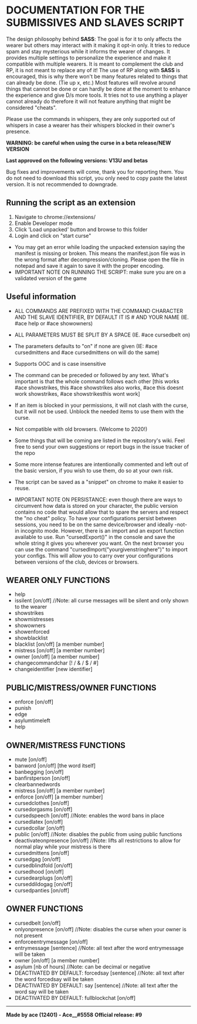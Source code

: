 # DOCUMENTATION FOR THE SUBMISSIVES AND SLAVES SCRIPT

The design philosophy behind **SASS**: The goal is for it to only affects the wearer but others may interact with it making it opt-in only. It tries to reduce spam and stay mysterious while it informs the wearer of changes. It provides multiple settings to personalize the experience and make it compatible with multiple wearers. It is meant to complement the club and RP, it is not meant to replace any of it! The use of RP along with **SASS** is encouraged, this is why there won't be many features related to things that can already be done. (Tie up x, etc.) Most features will revolve around things that cannot be done or can hardly be done at the moment to enhance the experience and give D/s more tools. It tries not to use anything a player cannot already do therefore it will not feature anything that might be considered "cheats".

Please use the commands in whispers, they are only supported out of whispers in case a wearer has their whispers blocked in their owner's presence.

**WARNING: be careful when using the curse in a beta release/NEW VERSION**

**Last approved on the following versions: V13U and betas**

Bug fixes and improvements will come, thank you for reporting them. You do not need to download this script, you only need to copy paste the latest version. It is not recommended to downgrade.

## Running the script as an extension
1. Navigate to chrome://extensions/
2. Enable Developer mode
3. Click 'Load unpacked' button and browse to this folder
4. Login and click on "start curse"

- You may get an error while loading the unpacked extension saying the manifest is missing or broken. This means the manifest.json file was in the wrong format after decompression/cloning. Please open the file in notepad and save it again to save it with the proper encoding.
- IMPORTANT NOTE ON RUNNING THE SCRIPT: make sure you are on a validated version of the game

## Useful information
- ALL COMMANDS ARE PREFIXED WITH THE COMMAND CHARACTER AND THE SLAVE IDENTIFIER, BY DEFAULT IT IS # AND YOUR NAME (IE. #ace help or #ace showowners)
- ALL PARAMETERS MUST BE SPLIT BY A SPACE (IE. #ace cursedbelt on)
- The parameters defaults to "on" if none are given (IE: #ace cursedmittens and #ace cursedmittens on will do the same)
- Supports OOC and is case insensitive
- The command can be preceded or followed by any text. What's important is that the whole command follows each other [this works #ace showstrikes, this #ace showstrikes also works, #ace this doesnt work showstrikes, #ace showstrikesthis wont work]
- If an item is blocked in your permissions, it will not clash with the curse, but it will not be used. Unblock the needed items to use them with the curse.
- Not compatible with old browsers. (Welcome to 2020!)
- Some things that will be coming are listed in the repository's wiki. Feel free to send your own suggestions or report bugs in the issue tracker of the repo
- Some more intense features are intentionally commented and left out of the basic version, if you wish to use them, do so at your own risk.
- The script can be saved as a "snippet" on chrome to make it easier to reuse.

- IMPORTANT NOTE ON PERSISTANCE: even though there are ways to circumvent how data is stored on your character, the public version contains no code that would allow that to spare the servers and respect the "no cheat" policy. To have your configurations persist between sessions, you need to be on the same device/browser and ideally -not- in incognito mode. However, there is an import and an export function available to use. Run "cursedExport()" in the console and save the whole string it gives you wherever you want. On the next browser you can use the command "cursedImport("yourgivenstringhere")" to import your configs. This will allow you to carry over your configurations between versions of the club, devices or browsers.

## WEARER ONLY FUNCTIONS
- help
- issilent [on/off] //Note: all curse messages will be silent and only shown to the wearer
- showstrikes
- showmistresses
- showowners
- showenforced
- showblacklist
- blacklist [on/off] [a member number]
- mistress [on/off] [a member number]
- owner [on/off] [a member number]
- changecommandchar [! / & / $ / #]
- changeidentifier [new identifier]

## PUBLIC/MISTRESS/OWNER FUNCTIONS
- enforce [on/off]
- punish
- edge
- asylumtimeleft
- help

## OWNER/MISTRESS FUNCTIONS
- mute [on/off]
- banword [on/off] [the word itself]
- banbegging [on/off]
- banfirstperson [on/off]
- clearbannedwords
- mistress [on/off] [a member number]
- enforce [on/off] [a member number]
- cursedclothes [on/off]
- cursedorgasms [on/off]
- cursedspeech [on/off] //Note: enables the word bans in place
- cursedlatex [on/off]
- cursedcollar [on/off]
- public [on/off] //Note: disables the public from using public functions
- deactivateonpresence [on/off] //Note: lifts all restrictions to allow for normal play while your mistress is there
- cursedmittens [on/off]
- cursedgag [on/off]
- cursedblindfold [on/off]
- cursedhood [on/off]
- cursedearplugs [on/off]
- curseddildogag [on/off]
- cursedpanties [on/off] 

## OWNER FUNCTIONS
- cursedbelt [on/off]
- onlyonpresence [on/off] //Note: disables the curse when your owner is not present
- enforceentrymessage [on/off]
- entrymessage [sentence] //Note: all text after the word entrymessage will be taken
- owner [on/off] [a member number]
- asylum [nb of hours] //Note: can be decimal or negative
- DEACTIVATED BY DEFAULT: forcedsay [sentence] //Note: all text after the word forcedsay will be taken
- DEACTIVATED BY DEFAULT: say [sentence] //Note: all text after the word say will be taken
- DEACTIVATED BY DEFAULT: fullblockchat [on/off]



-----------------------------------------------
**Made by ace (12401) - Ace__#5558**
**Official release: #9**
